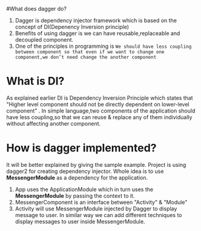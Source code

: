 #What does dagger do?
1. Dagger is dependency injector framework which is based on the concept of DI(Depenency Inversion principle)
2. Benefits of using dagger is we can have reusable,replaceable and decoupled  component.
3. One of the principles in programming is 
`We should have less coupling between component so that even if we want to change one component,we don’t need change the another component`


# What is DI?
As explained earlier DI is Dependency Inversion Principle which states that "Higher level component should not be directly dependent on lower-level component" .  In simple language,two components of the application should have less coupling,so that we can reuse & replace any of them individually without affecting another component.

# How is dagger implemented?
It will be better explained by giving the sample example.
Project is using dagger2 for creating dependency injector. Whole idea is to use <b>MessengerModule</b> as a dependency for the application.
1. App uses the ApplicationModule which in turn uses the <b>MessengerModule</b> by passing the context to it.
2. MessengerComponent is an interface between "Activity" & "Module"
3. Activity will use MessengerModule injected by Dagger to display message to user. In similar way we can add different techniques to display messages to user inside MessengerModule.





